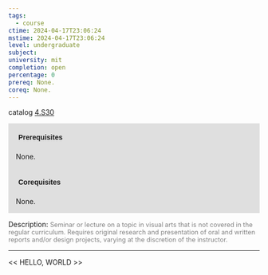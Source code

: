 ```yaml
---
tags:
  - course
ctime: 2024-04-17T23:06:24
mstime: 2024-04-17T23:06:24
level: undergraduate
subject: 
university: mit
completion: open
percentage: 0
prereq: None.
coreq: None.
---
```


catalog [4.S30](http://student.mit.edu/catalog/m4c.html#4.S30)

<span style="display: block; padding: 15px; background-color: rgb(100, 100, 100, 0.2);"><font id="m_prereq3112_0" style="display: block; font-family: Arial, sans-serif; font-weight: bold; padding: 5px">Prerequisites</font><br><span id="prereq3112_0">None.</span></span>
<span style="display: block; padding: 15px; background-color: rgb(100, 100, 100, 0.2);"><font id="m_coreq3112_0" style="display: block; font-family: Arial, sans-serif; font-weight: bold; padding: 5px">Corequisites</font><br><span id="coreq3112_0">None.</span></span>

<font style="">Description:</font>
<font style="color: grey; font-size: 0.8rem;">Seminar or lecture on a topic in visual arts that is not covered in the regular curriculum. Requires original research and presentation of oral and written reports and/or design projects, varying at the discretion of the instructor.</font>



---

<< HELLO, WORLD >>
